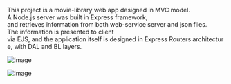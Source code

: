 This project is a movie-library web app designed in MVC model.
A Node.js server was built in Express framework, and retrieves information from both web-service server and json files. 
The information is presented to client via EJS, and the application itself is designed in Express Routers architecture, with DAL and BL layers.

![image](https://user-images.githubusercontent.com/68274794/98711801-23547d80-238e-11eb-8343-772747b65a83.png)

![image](https://user-images.githubusercontent.com/68274794/98711579-d2448980-238d-11eb-8aad-e5b5e0b3b340.png)
